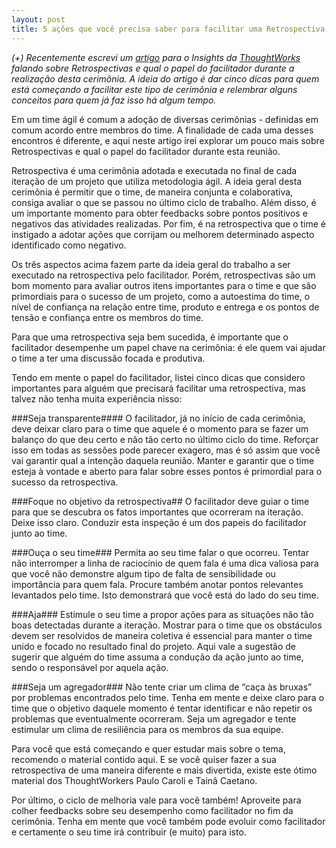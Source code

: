 ```yaml
---
layout: post
title: 5 ações que você precisa saber para facilitar uma Retrospectiva
---
```


*(+) Recentemente escrevi um [artigo] para o Insights da [ThoughtWorks] falando sobre Retrospectivas e qual o papel do facilitador durante a realização desta cerimônia. A ideia do artigo é dar cinco dicas para quem está começando a facilitar este tipo de cerimônia e relembrar alguns conceitos para quem já faz isso há algum tempo.*

Em um time ágil é comum a adoção de diversas cerimônias - definidas em comum acordo entre membros do time. A finalidade de cada uma desses encontros é diferente, e aqui neste artigo irei explorar um pouco mais sobre Retrospectivas e qual o papel do facilitador durante esta reunião.

Retrospectiva é uma cerimônia adotada e executada no final de cada iteração de um projeto que utiliza metodologia ágil. A ideia geral desta cerimônia é permitir que o time, de maneira conjunta e colaborativa, consiga avaliar o que se passou no último ciclo de trabalho. Além disso, é um importante momento para obter feedbacks sobre pontos positivos e negativos das atividades realizadas. Por fim, é na retrospectiva que o time é instigado a adotar ações que corrijam ou melhorem determinado aspecto identificado como negativo.

Os três aspectos acima fazem parte da ideia geral do trabalho a ser executado na retrospectiva pelo facilitador. Porém, retrospectivas são um bom momento para avaliar outros itens importantes para o time e que são primordiais para o sucesso de um projeto, como a autoestima do time, o nível de confiança na relação entre time, produto e entrega e os pontos de tensão e confiança entre os membros do time.

Para que uma retrospectiva seja bem sucedida, é importante que o facilitador desempenhe um papel chave na cerimônia: é ele quem vai ajudar o time a ter uma discussão focada e produtiva.

Tendo em mente o papel do facilitador, listei cinco dicas que considero importantes para alguém que precisará facilitar uma retrospectiva, mas talvez não tenha muita experiência nisso:

###Seja transparente####
O facilitador, já no início de cada cerimônia, deve deixar claro para o time que aquele é o momento para se fazer um balanço do que deu certo e não tão certo no último ciclo do time. Reforçar isso em todas as sessões pode parecer exagero, mas é só assim que você vai garantir qual a intenção daquela reunião. Manter e garantir que o time esteja à vontade e aberto para falar sobre esses pontos é primordial para o sucesso da retrospectiva.

###Foque no objetivo da retrospectiva##
O facilitador deve guiar o time para que se descubra os fatos importantes que ocorreram na iteração. Deixe isso claro. Conduzir esta inspeção é um dos papeis do facilitador junto ao time.

###Ouça o seu time###
Permita ao seu time falar o que ocorreu. Tentar não interromper a linha de raciocínio de quem fala é uma dica valiosa para que você não demonstre algum tipo de falta de sensibilidade ou importância para quem fala. Procure também anotar pontos relevantes levantados pelo time. Isto demonstrará que você está do lado do seu time.

###Aja###
Estimule o seu time a propor ações para as situações não tão boas detectadas durante a iteração. Mostrar para o time que os obstáculos devem ser resolvidos de maneira coletiva é essencial para manter o time unido e focado no resultado final do projeto. Aqui vale a sugestão de sugerir que alguém do time assuma a condução da ação junto ao time, sendo o responsável por aquela ação.

###Seja um agregador###
Não tente criar um clima de “caça às bruxas” por problemas encontrados pelo time. Tenha em mente e deixe claro para o time que o objetivo daquele momento é tentar identificar e não repetir os problemas que eventualmente ocorreram. Seja um agregador e tente estimular um clima de resiliência para os membros da sua equipe.

Para você que está começando e quer estudar mais sobre o tema, recomendo o material contido aqui. E se você quiser fazer a sua retrospectiva de uma maneira diferente e mais divertida, existe este ótimo material dos ThoughtWorkers Paulo Caroli e Tainã Caetano.

Por último, o ciclo de melhoria vale para você também! Aproveite para colher feedbacks sobre seu desempenho como facilitador no fim da cerimônia. Tenha em mente que você também pode evoluir como facilitador e certamente o seu time irá contribuir (e muito) para isto.

[artigo]: http://www.thoughtworks.com/pt/insights/blog/5-things-you-need-know-facilitate-retrospective
[ThoughtWorks]: https://thoughtworks.com